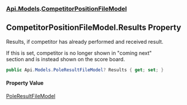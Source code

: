 ### [Api.Models](Api_Models.md 'Api.Models').[CompetitorPositionFileModel](Api_Models_CompetitorPositionFileModel.md 'Api.Models.CompetitorPositionFileModel')
## CompetitorPositionFileModel.Results Property
Results, if competitor has already performed and received result.  
  
If this is set, competitor is no longer shown in "coming next"  
section and is instead shown on the score board.  
```csharp
public Api.Models.PoleResultFileModel? Results { get; set; }
```
#### Property Value
[PoleResultFileModel](Api_Models_PoleResultFileModel.md 'Api.Models.PoleResultFileModel')
